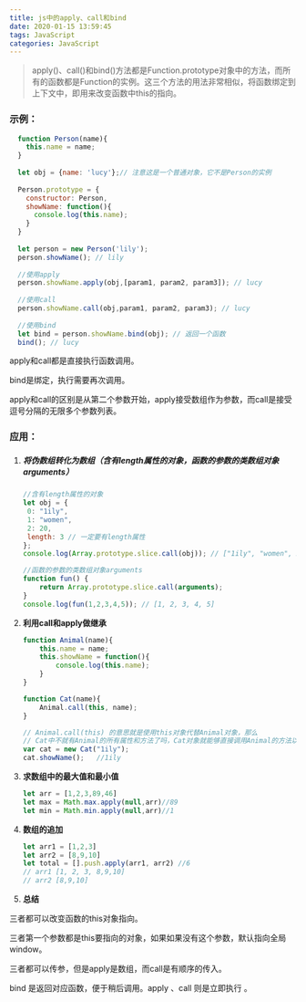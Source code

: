 ```yaml
---
title: js中的apply、call和bind
date: 2020-01-15 13:59:45
tags: JavaScript
categories: JavaScript
---
```


> apply()、call()和bind()方法都是Function.prototype对象中的方法，而所有的函数都是Function的实例。这三个方法的用法非常相似，将函数绑定到上下文中，即用来改变函数中this的指向。

### 示例：

```javascript
  function Person(name){
    this.name = name;
  }
  
  let obj = {name: 'lucy'};// 注意这是一个普通对象，它不是Person的实例
  
  Person.prototype = {
    constructor: Person,
    showName: function(){
      console.log(this.name);
    }
  }
  
  let person = new Person('lily');
  person.showName(); // lily
  
  //使用apply
  person.showName.apply(obj,[param1, param2, param3]); // lucy
  
  //使用call
  person.showName.call(obj,param1, param2, param3); // lucy
  
  //使用bind
  let bind = person.showName.bind(obj); // 返回一个函数
  bind(); // lucy
```

apply和call都是直接执行函数调用。

bind是绑定，执行需要再次调用。

apply和call的区别是从第二个参数开始，apply接受数组作为参数，而call是接受逗号分隔的无限多个参数列表。

### 应用：

1. ##### 将伪数组转化为数组（含有length属性的对象，函数的参数的类数组对象arguments）

   ```JavaScript
   //含有length属性的对象
   let obj = {
   	0: "1ily",
   	1: "women",
   	2: 20,
   	length: 3 // 一定要有length属性
   };
   console.log(Array.prototype.slice.call(obj)); // ["1ily", "women", 20]
   
   //函数的参数的类数组对象arguments
   function fun() {
       return Array.prototype.slice.call(arguments);
   }
   console.log(fun(1,2,3,4,5)); // [1, 2, 3, 4, 5]
   ```

   

2. **利用call和apply做继承**

   ```JavaScript
   function Animal(name){      
       this.name = name;      
       this.showName = function(){      
           console.log(this.name);      
       }      
   }      
   
   function Cat(name){    
       Animal.call(this, name);    
   }      
   
   // Animal.call(this) 的意思就是使用this对象代替Animal对象，那么
   // Cat中不就有Animal的所有属性和方法了吗，Cat对象就能够直接调用Animal的方法以及属性了
   var cat = new Cat("1ily");     
   cat.showName();   //1ily
   ```

3. **求数组中的最大值和最小值**

   ```JavaScript
   let arr = [1,2,3,89,46]
   let max = Math.max.apply(null,arr)//89
   let min = Math.min.apply(null,arr)//1
   ```

4. **数组的追加**

   ```JavaScript
   let arr1 = [1,2,3]
   let arr2 = [8,9,10]
   let total = [].push.apply(arr1, arr2) //6
   // arr1 [1, 2, 3, 8,9,10]
   // arr2 [8,9,10]
   ```

5.  **总结**

   三者都可以改变函数的this对象指向。

   三者第一个参数都是this要指向的对象，如果如果没有这个参数，默认指向全局window。

   三者都可以传参，但是apply是数组，而call是有顺序的传入。

   bind 是返回对应函数，便于稍后调用。apply 、call 则是立即执行 。

